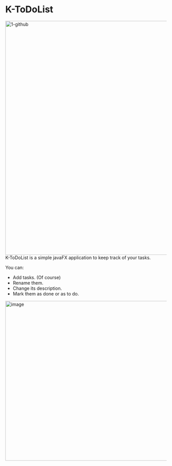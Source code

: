 # K-ToDoList
<img width="1928" height="731" alt="1-github" src="https://github.com/user-attachments/assets/d3d6e349-33ca-4ccd-b68e-0bf22c35c6a6" />
K-ToDoList is a simple javaFX application to keep track of your tasks.

You can:
  - Add tasks. (Of course)
  - Rename them.
  - Change its description.
  - Mark them as done or as to do.
<img width="749" height="499" alt="image" src="https://github.com/user-attachments/assets/8e6e137a-a463-40e2-ba07-43a32047e588" />
